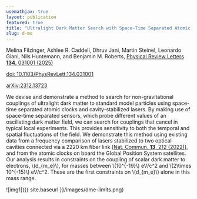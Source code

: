 ```yaml
---
usemathjax: true
layout: publication
featured: true
title: "Ultralight Dark Matter Search with Space-Time Separated Atomic Clocks and Cavities"
slug: d-me
---
```


Melina Filzinger, Ashlee R. Caddell, Dhruv Jani, Martin Steinel, Leonardo Giani, Nils Huntemann, and Benjamin M. Roberts, [Physical Review Letters **134**, 031001 (2025)](https://journals.aps.org/prl/abstract/10.1103/PhysRevLett.134.031001)

[doi: 10.1103/PhysRevLett.134.031001](https://journals.aps.org/prl/abstract/10.1103/PhysRevLett.134.031001)

[arXiv:2312.13723](https://arxiv.org/abs/2312.13723)

We devise and demonstrate a method to search for non-gravitational couplings of ultralight dark matter to standard model particles using space-time separated atomic clocks and cavity-stabilized lasers. By making use of space-time separated sensors, which probe different values of an oscillating dark matter field, we can search for couplings that cancel in typical local experiments. This provides sensitivity to both the temporal and spatial fluctuations of the field. We demonstrate this method using existing data from a frequency comparison of lasers stabilized to two optical cavities connected via a 2220 km fiber link [[Nat. Commun. **13**, 212 (2022)](https://www.nature.com/articles/s41467-021-27884-3)], and from the atomic clocks on board the Global Position System satellites. Our analysis results in constraints on the coupling of scalar dark matter to electrons, \\(d_{m_e}\\), for masses between \\(10^{-19}\\) eV/c^2 and \\(2\times 10^{-15}\\) eV/c^2. These are the first constraints on \\(d_{m_e}\\) alone in this mass range.

![img1]({{ site.baseurl }}/images/dme-limits.png)
